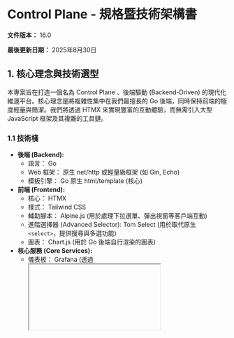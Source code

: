 # Control Plane - 規格暨技術架構書

**文件版本：** 16.0

**最後更新日期：** 2025年8月30日

## **1. 核心理念與技術選型**

本專案旨在打造一個名為 Control Plane 、後端驅動 (Backend-Driven) 的現代化維運平台。核心理念是將複雜性集中在我們最擅長的 Go 後端，同時保持前端的極度輕量與簡潔。我們將透過 HTMX 來實現豐富的互動體驗，而無需引入大型 JavaScript 框架及其複雜的工具鏈。

### **1.1 技術棧**

* **後端 (Backend):**  
  * 語言： Go  
  * Web 框架： 原生 net/http 或輕量級框架 (如 Gin, Echo)  
  * 模板引擎： Go 原生 html/template (核心)  
* **前端 (Frontend):**  
  * 核心： HTMX  
  * 樣式： Tailwind CSS  
  * 輔助腳本： Alpine.js (用於處理下拉選單、彈出視窗等客戶端互動)  
  * 進階選擇器 (Advanced Selector): Tom Select (用於取代原生 `<select>`，提供搜尋與多選功能)
  * 圖表： Chart.js (用於 Go 後端自行渲染的圖表)
* **核心服務 (Core Services):**  
  * 儀表板： Grafana (透過 <iframe> 嵌入)  
  * 身份驗證： Keycloak (實現 SSO)  
  * 監控引擎 (Monitoring Engine):  
    * 數據採集 (SNMP): vmagent + snmp_exporter  
    * 時序資料庫: VictoriaMetrics  
    * 告警引擎: Grafana Alerting  
  * 應用程式資料庫： PostgreSQL  
  * AI 輔助： Google Gemini API

### **1.2 非功能性需求 (Non-Functional Requirements)**

* **響應式設計 (RWD):** 平台介面必須完全響應式，確保在桌面、平板與行動裝置上皆有良好的瀏覽與操作體驗。  
* **使用者體驗 (UX):**  
  * **視覺風格:** 整體需遵循 web.html 原型所定義的現代化 UI 風格，包含專業的配色、清晰的字體、圓角卡片與陰影。  
  * **佈局:** 側邊選單 (Sidebar) 必須為全螢幕高度，確保在長頁面下佈局依然完整。  
  * **互動回饋:** 所有的互動元件（按鈕、連結、表單）都應提供清晰的視覺回饋（如 Hover 效果、Focus 狀態）。  
  * **過渡動畫:** 頁面片段的載入與切換、彈出視窗的顯示與隱藏，都應加入流暢、不突兀的過渡動畫，以提升操作的細膩度。

## **2. 系統架構與權限模型**

### **2.1 核心實體與資料關聯**

本平台圍繞以下核心實體建構，它們之間的關聯構成了權限與管理的核心邏輯：

* **設備 (Device):** 最小的監控單元。可歸屬於多個「設備群組」。
* **設備群組 (Device Group):** 由一或多個「設備」組成的邏輯集合。
* **人員 (Personnel):** 系統的使用者。每位人員負責管理自己的聯絡方式 (Email, LINE Token) 與希望接收的告警等級。人員透過歸屬於一或多個「團隊」來獲得權限。
* **通知管道 (Notification Channel):** 一個中立的通知發送媒介，例如一個共用的 Slack Webhook URL 或一個 Email 群組信箱。它本身不與任何團隊或人員綁定。
* **團隊 (Team):** 由一或多個「人員」組成的集合。團隊主要有兩個職責：
    1.  **權限賦予:** 團隊被授予查看特定「設備群組」的權限，團隊內的成員因此繼承這些權限。
    2.  **通知訂閱:** 團隊定義了一份「訂閱者 (Subscribers)」清單，決定了當與此團隊相關的告警發生時，通知應該發給誰。訂閱者可以是「人員」，也可以是「通知管道」。
* **告警規則 (Alert Rule):** 針對特定「設備群組」的監控條件設定，可選擇性關聯一條「自動化腳本」。
* **告警事件 (Alert Event / Incident):** 當「告警規則」被觸發時所產生的具體事件。  
* **維護時段 (Maintenance):** 用於在特定時間內抑制告警的排程。  
* **腳本庫 (Script Repository):** 儲存用於「自動化響應」的腳本（如 Shell Script, Ansible Playbook）。  
* **執行日誌 (Execution Log):** 記錄每一次自動化腳本的執行情況。

**核心權限邏輯：** 一位 **人員** 屬於某個 **團隊**，該 **團隊** 被授予查看特定 **設備群組** 的權限。因此，該人員登入後，只能看到其被授權的設備群組及其中的 **設備** 所產生的相關告警。

### **2.2 權限模型與認證流程**

採用標準的 OIDC (OpenID Connect) Authorization Code Flow 進行使用者認證，並以 Keycloak 作為權限管理的唯一真實來源 (Single Source of Truth)。

* **角色定義:**  
  * **超級管理員 (Super Admin):** 擁抱系統最高權限。  
  * **團隊管理員 (Team Manager):** 負責管理其團隊的日常運作。  
  * **一般使用者 (Team Member):** 平台的終端使用者，專注於監控與處理告警。  
* **認證流程:**  
  1. 使用者首次訪問平台，被重新導向至 Keycloak 登入頁面。  
  2. 登入成功後，Keycloak 將使用者帶回應用程式，並附帶一個授權碼。  
  3. Go 後端用授權碼向 Keycloak 交換 JWT (Access Token & ID Token)。  
  4. Go 後端驗證 JWT，並為使用者建立一個伺服器端 Session，完成登入。

## **3. UI/UX 結構與功能規格**

### **3.1 核心佈局與通用元件**

* **頁首 (Header):** 固定於頁面頂部，顯示頁面標題、通知鈴鐺、使用者選單及語系切換器。  
* **側邊欄 (Sidebar):** 固定於左側，全螢幕高度，作為主導覽，當前頁面需有高亮樣式。  
* **資料表格 (Data Tables):** 支援搜尋、分頁，並使用狀態指示燈與標籤提升資訊易讀性。  
* **彈出視窗 (Modal):** 用於新增/編輯的表單視窗，以及用於危險操作的確認對話框。

### **3.2 使用者情境與特定頁面規格**

#### **3.2.1 設備管理 (Device Management)**

* **目標:** 提供對所有監控設備的集中管理與批次操作能力。  
* **批次操作功能:**  
  * **表格增強:** 資料表格的每一行前方提供一個 **複選框 (Checkbox)**，表頭處提供「全選/取消全選」功能。  
  * **動態操作欄:** 當使用者勾選任一設備後，表格頂部會動態出現一個「批次操作欄」，顯示已選取的項目數量，並提供以下按鈕：  
    * **批次刪除:** 點擊後彈出確認視窗，顯示將要刪除的設備數量。  
    * **批次加入群組:** 點擊後彈出視窗，讓使用者選擇要將這些設備加入哪一個或多個「設備群組」。  
    * **批次移出群組:** 類似「加入」，但用於移除。

#### **3.2.2 組織與權限 (Personnel Management)**

* **目標:** 將此頁面重新定位為純粹的「組織與權限」管理功能，移除所有個人化設定。
* **頁面功能:**
  * **權限管理:** 在「新增/編輯人員」的彈出視窗中，管理者僅能設定與組織權限相關的欄位：
    * 姓名 (Name)
    * 角色 (Role)
    * 團隊歸屬 (Team Membership)
  * **職責分離:** 所有個人化的聯絡方式與通知偏好，皆已移至「個人資料」頁面，由使用者自行管理。彈出視窗的介面會明確提示管理者此點，引導其至正確頁面。

#### **3.2.3 團隊管理 (Team Management)**

* **目標:** 讓管理者能定義團隊，並設定當團隊需要被通知時，應該由誰來接收訊息。
* **頁面功能:**
  * **訂閱者管理:** 在「新增/編輯團隊」的彈出視窗中，核心功能是管理該團隊的「通知訂閱者 (Subscribers)」。
  * **統一選擇器:** 提供一個統一的搜尋框，讓管理者可以從「所有人員」和「所有通知管道」中，選擇多個項目作為此團隊的訂閱者。這實現了將告警同時發送給特定人員和特定管道 (如 Slack) 的靈活性。

#### **3.2.4 告警規則 (Alert Rules)**

* **目標:** 讓管理者能定義觸發告警的條件、客製化告警訊息，並可選擇性地綁定自動化修復動作。
* **功能規格:**
  * **摺疊式介面 (Accordion Interface):** 「新增/編輯告警規則」的彈出視窗採用摺疊式 (Accordion) 介面設計，將「基本設定」、「自動化響應」與「通知內容自定義」分門別類，提升資訊組織性與易用性。介面標題具備 Hover 效果與旋轉圖示，提供清晰的互動提示。
  * **自動化響應整合:**
    * 在「新增/編輯告警規則」的彈出視窗中，增加一個 **「自動化響應」** 的選填區塊。
    * 此區塊包含：
        * 一個下拉選單，可從「腳本庫」中選擇一個預先定義好的腳本。
        * 當選擇腳本後，會動態顯示一組輸入框，用於將告警事件的標籤 (Labels) 映射為腳本的參數（例如：將告警中的 instance IP 位址，傳遞給腳本的 -H 參數）。
  * **通知內容自定義 (選填):**
    * 在表單下方，新增一個「通知內容自定義」區塊。
    * 提供 `自訂標題` (Custom Title) 與 `自訂內容` (Custom Content) 兩個欄位。
    * 這兩個欄位需支援變數模板功能，允許使用者插入如 `{{ .DeviceName }}`、`{{ .MetricValue }}` 等變數。若留空，則使用系統預設的通知範本。

#### **3.2.5 自動化 (Automation)**

* **目標:** 建立一個事件驅動的自動化引擎，讓系統在偵測到特定告警時，能自動執行預設的腳本，實現秒級的故障響應。  
* **頁面結構:** 此頁面包含兩個子頁籤：  
  * **腳本庫:** 提供介面讓管理者可以上傳、編輯、刪除自動化腳本（如 Shell Script, Ansible Playbook），並定義腳本需要的輸入參數。  
  * **執行日誌:** 顯示所有自動化腳本的歷史執行紀錄，包含觸發事件、執行時間、狀態與結果，方便追蹤與除錯。

#### **3.2.6 容量規劃 (Capacity Planning)**

* **目標:** 從被動的告警響應，轉向主動的資源規劃。透過分析歷史數據，預測未來資源的消耗趨勢，提前發現潛在的容量瓶頸。  
* **頁面功能:**  
  * **輸入:** 頁面頂部提供下拉選單，讓使用者選擇一個「設備群組」與一個關鍵效能指標（如 平均 CPU 使用率、總磁碟空間使用率）。  
  * **輸出:** 選擇完畢並執行分析後，頁面會顯示以下結果：  
    * **關鍵預測指標:** 以卡片形式呈現，例如：「預計將在 **45 天後** 達到 80% 警戒線」、「平均每月增長率： **5.2%**」。  
    * **趨勢圖:** 一張由 Chart.js 繪製的圖表，同時包含過去的歷史數據趨勢線與基於演算法預測的未來趨勢線。

#### **3.2.7 告警紀錄 (Incident History)**

* **目標:** 提供一個集中、可搜尋的介面，用以查看所有歷史與當前的告警事件，並進行生命週期管理。
* **頁面功能:**
  * **進階篩選:** 提供基於時間範圍、告警等級 (高/中/低) 與處理狀態 (新、處理中、已解決) 的篩選功能。
  * **AI 輔助報告:** 允許使用者勾選多筆關聯事件，點擊「生成事件報告」按鈕，由 Gemini AI 自動產出結構化的事件分析報告。
  * **事件詳情:** 點擊單筆紀錄可開啟彈出視窗，查看詳細資訊、新增處理註記、指派處理人員，並執行 Ack (確認) 或 Resolve (解決) 等操作。

#### **3.2.8 通知管道 (Notification Channels)**

* **目標:** 擴充通知管道的功能，使其支援多種主流服務，並提供對應的動態設定欄位。
* **頁面功能:**
  * **擴充管道類型:** 在「新增/編輯通知管道」的彈出視窗中，將「管道類型」下拉選單擴充，需包含 `Email`, `Webhook (通用)`, `Slack`, `LINE Notify`, `SMS`。
  * **動態表單:** 根據使用者選擇的「管道類型」，動態變化下方的設定欄位。各類型對應的欄位如下：
    * **`Email`:**
        * `收件人 (To)`: (文字輸入框)
        * `副本 (CC)`: (文字輸入框)
        * `密件副本 (BCC)`: (文字輸入框)
    * **`Webhook (通用)`:**
        * `Webhook URL`: (文字輸入框)
        * `HTTP 方法 (Method)`: (下拉選單: POST, PUT)
    * **`Slack`:**
        * `Incoming Webhook URL`: (文字輸入框)
        * `提及對象 (Mention)`: (文字輸入框)
    * **`LINE Notify`:**
        * `存取權杖 (Access Token)`: (文字輸入框)
    * **`SMS`:**
        * `收件人手機號碼`: (文字輸入框)

#### **3.2.9 個人資料與系統設定 (Profile & Settings)**

* **目標:** 提供使用者個人化設定與管理員系統級設定的統一入口，並導入更安全的通知設定流程。
* **頁面結構:** 此功能區分為兩個主要頁面：
    * **個人資料 (Profile):** 頁面經過重構，採用 **頁籤式佈局 (Tabbed Layout)**，將相關設定清晰地劃分為三個區塊：
        1.  **`個人資訊`:** 包含姓名、角色、所屬團隊等基本資料。
        2.  **`密碼安全`:** 提供標準的密碼變更功能。
        3.  **`通知設定`:**
            *   **聯絡方式:** 採用與其他表單一致的 **雙欄式佈局**，導入獨立的「儲存與驗證」流程，確保使用者填寫的資訊是有效且可送達的。每一個聯絡管道（Email, LINE, SMS）都擁有獨立的狀態指示器（已驗證 / 未驗證）與操作按鈕（儲存、傳送驗證、測試）。系統在發送告警時，只會將通知發送到狀態為「已驗證」的聯絡方式。
            *   **通知偏好:** 使用者可自訂希望接收哪種嚴重等級 (高/中/低) 的告警通知。
    * **系統設定 (Settings) (僅限管理員):**
        * **整合服務:** 設定與外部系統的串接參數，例如 Grafana 的基礎 URL。
        * **郵件伺服器 (SMTP):** 設定系統發送 Email 通知所使用的 SMTP 伺服器資訊。
        * **SMS 閘道設定:** 新增 SMS 閘道設定區塊，讓管理者能集中設定簡訊服務提供商的 API 金鑰（如：Twilio 的 Account SID、Auth Token 等）。

## **4. 整合流程與資料流**

### **4.1 端到端告警資料流 (含自動化)**

1. **管理與定義:** 管理者在 UI 上建立告警規則，並可選擇關聯一個「自動化腳本」。  
2. **規則同步:** Go 後端將規則同步到 Grafana Alerting。  
3. **數據採集與儲存:** vmagent + snmp_exporter 採集數據，寫入 VictoriaMetrics。  
4. **告警評估與觸發:** Grafana 評估數據，觸發告警，並透過 Webhook 將事件發送到 Go 後端。  
5. **自動化判斷與執行:** Go 後端收到 Webhook，判斷此告警是否關聯了自動化腳本。  
   * **若有關聯:** 將一個包含「腳本 ID」和「參數」的任務發送到 **工作流引擎**。引擎執行腳本，並將結果寫入 **執行日誌**。同時，向維運人員發送的通知會註明「已嘗試自動修復」。  
   * **若無關聯:** 僅發送標準通知。  
6. **閉環完成:** 維運人員在平台內進行 Ack、指派、解決等操作，所有紀錄存回 PostgreSQL。

### **4.2 UI 資料請求流 (HTMX)**

1. **使用者互動:** 使用者點擊一個帶有 hx-get 或 hx-post 屬性的元素。  
2. **HTMX 請求:** HTMX 發送一個攜帶 Session Cookie 的 AJAX 請求到 Go 後端。  
3. **後端處理:** Go 後端的中介軟體驗證 Session，並執行業務邏輯。  
4. **模板渲染:** 處理函式將數據傳遞給一個 **只包含需要更新的 HTML 片段** 的模板進行渲染。  
5. **前端更新:** HTMX 接收到 HTML 片段後，將其無縫地置入當前頁面的指定位置，完成 UI 的局部更新。

## **5. 審查結論與未來展望**

### **5.1 邏輯完整性評估**

當前設計已形成一個 **完整且邏輯嚴謹的閉環**。從系統初始化設定、多角色權限管理，到日常的事件處理、批次管理、自動化響應與容量規劃，核心的操作流程 **無明顯斷層或瑕疵**。

### **5.2 未來展望**

* **【擴展】資產管理與 CMDB 整合：** 將「設備管理」擴展為一個輕量級的資產管理系統，記錄更多設備資訊（如：型號、序號、保固狀態）。  
* **【擴展】On-Call 排班與升級策略：** 新增「排班管理」功能，並在告警規則中設定更進階的通知升級策略（例如：若告警在 15 分鐘內未被確認，則自動通知主管）。  
* **【擴展】根因分析** (RCA) **知識庫：** 在「事件詳情」中，增加一個「寫入知識庫」的按鈕，允許維運人員將處理過程與解決